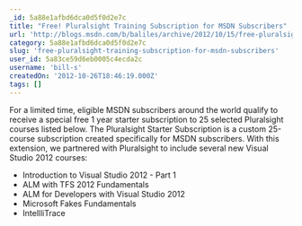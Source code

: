 ```yaml
---
_id: 5a88e1afbd6dca0d5f0d2e7c
title: "Free! Pluralsight Training Subscription for MSDN Subscribers"
url: 'http://blogs.msdn.com/b/baliles/archive/2012/10/15/free-pluralsight-training-subscription-for-msdn-subscribers.aspx'
category: 5a88e1afbd6dca0d5f0d2e7c
slug: 'free-pluralsight-training-subscription-for-msdn-subscribers'
user_id: 5a83ce59d6eb0005c4ecda2c
username: 'bill-s'
createdOn: '2012-10-26T18:46:19.000Z'
tags: []
---
```


<p>For a limited time, eligible MSDN subscribers around the world qualify to receive a special free 1 year starter subscription to 25 selected Pluralsight courses listed below. The Pluralsight Starter Subscription is a custom 25-course subscription created specifically for MSDN subscribers. With this extension, we partnered with Pluralsight to include several new Visual Studio 2012 courses:</p>
<ul>
<li>Introduction to Visual Studio 2012 - Part 1</li>
<li>ALM with TFS 2012 Fundamentals</li>
<li>ALM for Developers with Visual Studio 2012</li>
<li>Microsoft Fakes Fundamentals</li>
<li>IntellliTrace</li>
</ul>

